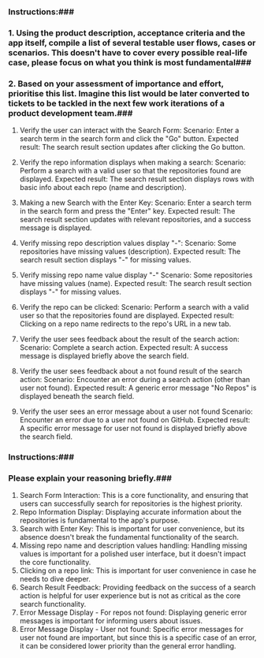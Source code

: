 ### Instructions:###
### 1. Using the product description, acceptance criteria and the app itself, compile a list of several testable user flows, cases or scenarios. This doesn't have to cover every possible real-life case, please focus on what you think is most fundamental###
### 2. Based on your assessment of importance and effort, prioritise this list. Imagine this list would be later converted to tickets to be tackled in the next few work iterations of a product development team.###

1. Verify the user can interact with the Search Form:
Scenario: Enter a search term in the search form and click the "Go" button.
Expected result: The search result section updates after clicking the Go button.

2. Verify the repo information displays when making a search:
Scenario: Perform a search with a valid user so that the repositories found are displayed.
Expected result: The search result section displays rows with basic info about each repo (name and description). 

3. Making a new Search with the Enter Key:
Scenario: Enter a search term in the search form and press the "Enter" key.
Expected result: The search result section updates with relevant repositories, and a success message is displayed.

4. Verify missing repo description values display "-":
Scenario: Some repositories have missing values (description).
Expected result: The search result section displays "-" for missing values.

5. Verify missing repo name value display "-"
Scenario: Some repositories have missing values (name).
Expected result: The search result section displays "-" for missing values.

6. Verify the repo can be clicked:
Scenario: Perform a search with a valid user so that the repositories found are displayed.
Expected result: Clicking on a repo name redirects to the repo's URL in a new tab.

7. Verify the user sees feedback about the result of the search action:
Scenario: Complete a search action.
Expected result: A success message is displayed briefly above the search field.

8. Verify the user sees feedback about a not found result of the search action:
Scenario: Encounter an error during a search action (other than user not found).
Expected result: A generic error message "No Repos" is displayed beneath the search field.

9. Verify the user sees an error message about a user not found
Scenario: Encounter an error due to a user not found on GitHub.
Expected result: A specific error message for user not found is displayed briefly above the search field.



### Instructions:###
### Please explain your reasoning briefly.###
1. Search Form Interaction: This is a core functionality, and ensuring that users can successfully search for repositories is the highest priority.
2. Repo Information Display: Displaying accurate information about the repositories is fundamental to the app's purpose.
3. Search with Enter Key: This is important for user convenience, but its absence doesn't break the fundamental functionality of the search.
4. Missing repo name and description values handling: Handling missing values is important for a polished user interface, but it doesn't impact the core functionality.
5. Clicking on a repo link: This is important for user convenience in case he needs to dive deeper.
6. Search Result Feedback: Providing feedback on the success of a search action is helpful for user experience but is not as critical as the core search functionality.
6. Error Message Display - For repos not found: Displaying generic error messages is important for informing users about issues.
7. Error Message Display - User not found: Specific error messages for user not found are important, but since this is a specific case of an error, it can be considered lower priority than the general error handling.

